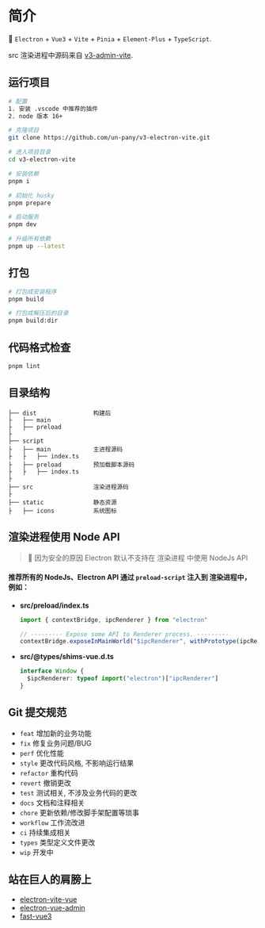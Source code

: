 # 简介

🥳 `Electron` + `Vue3` + `Vite` + `Pinia` + `Element-Plus` + `TypeScript`.

src 渲染进程中源码来自 [v3-admin-vite](https://github.com/un-pany/v3-admin-vite).

## 运行项目

```bash
# 配置
1. 安装 .vscode 中推荐的插件
2. node 版本 16+

# 克隆项目
git clone https://github.com/un-pany/v3-electron-vite.git

# 进入项目目录
cd v3-electron-vite

# 安装依赖
pnpm i

# 初始化 husky
pnpm prepare

# 启动服务
pnpm dev

# 升级所有依赖
pnpm up --latest
```

## 打包

```bash
# 打包成安装程序
pnpm build

# 打包成解压后的目录
pnpm build:dir
```

## 代码格式检查

```bash
pnpm lint
```

## 目录结构

```tree
├── dist                构建后
├   ├── main
├   ├── preload
├
├── script
├   ├── main            主进程源码
├   ├   ├── index.ts
├   ├── preload         预加载脚本源码
├   ├   ├── index.ts
├
├── src                 渲染进程源码
├
├── static              静态资源
├   ├── icons           系统图标
```

## 渲染进程使用 Node API

> 🚧 因为安全的原因 Electron 默认不支持在 渲染进程 中使用 NodeJs API

#### 推荐所有的 NodeJs、Electron API 通过 `preload-script` 注入到 渲染进程中，例如：

- **src/preload/index.ts**

  ```typescript
  import { contextBridge, ipcRenderer } from "electron"

  // --------- Expose some API to Renderer process. ---------
  contextBridge.exposeInMainWorld("$ipcRenderer", withPrototype(ipcRenderer))
  ```

- **src/@types/shims-vue.d.ts**

  ```typescript
  interface Window {
    $ipcRenderer: typeof import("electron")["ipcRenderer"]
  }
  ```

## Git 提交规范

- `feat` 增加新的业务功能
- `fix` 修复业务问题/BUG
- `perf` 优化性能
- `style` 更改代码风格, 不影响运行结果
- `refactor` 重构代码
- `revert` 撤销更改
- `test` 测试相关, 不涉及业务代码的更改
- `docs` 文档和注释相关
- `chore` 更新依赖/修改脚手架配置等琐事
- `workflow` 工作流改进
- `ci` 持续集成相关
- `types` 类型定义文件更改
- `wip` 开发中

## 站在巨人的肩膀上

- [electron-vite-vue](https://github.com/electron-vite/electron-vite-vue)
- [electron-vue-admin](https://github.com/PanJiaChen/electron-vue-admin)
- [fast-vue3](https://github.com/study-vue3/fast-vue3)

